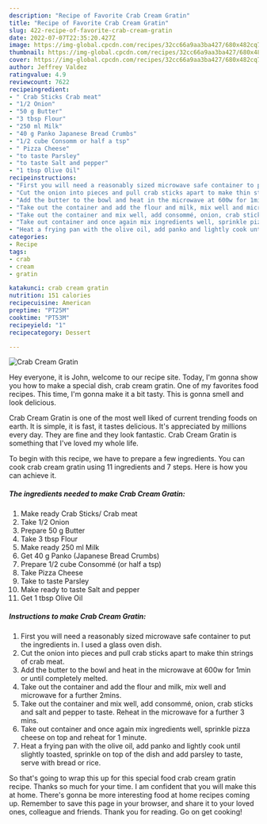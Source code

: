 ```yaml
---
description: "Recipe of Favorite Crab Cream Gratin"
title: "Recipe of Favorite Crab Cream Gratin"
slug: 422-recipe-of-favorite-crab-cream-gratin
date: 2022-07-07T22:35:20.427Z
image: https://img-global.cpcdn.com/recipes/32cc66a9aa3ba427/680x482cq70/crab-cream-gratin-recipe-main-photo.jpg
thumbnail: https://img-global.cpcdn.com/recipes/32cc66a9aa3ba427/680x482cq70/crab-cream-gratin-recipe-main-photo.jpg
cover: https://img-global.cpcdn.com/recipes/32cc66a9aa3ba427/680x482cq70/crab-cream-gratin-recipe-main-photo.jpg
author: Jeffrey Valdez
ratingvalue: 4.9
reviewcount: 7622
recipeingredient:
- " Crab Sticks Crab meat"
- "1/2 Onion"
- "50 g Butter"
- "3 tbsp Flour"
- "250 ml Milk"
- "40 g Panko Japanese Bread Crumbs"
- "1/2 cube Consomm or half a tsp"
- " Pizza Cheese"
- "to taste Parsley"
- "to taste Salt and pepper"
- "1 tbsp Olive Oil"
recipeinstructions:
- "First you will need a reasonably sized microwave safe container to put the ingredients in. I used a glass oven dish."
- "Cut the onion into pieces and pull crab sticks apart to make thin strings of crab meat."
- "Add the butter to the bowl and heat in the microwave at 600w for 1min or until completely melted."
- "Take out the container and add the flour and milk, mix well and microwave for a further 2mins."
- "Take out the container and mix well, add consommé, onion, crab sticks and salt and pepper to taste. Reheat in the microwave for a further 3 mins."
- "Take out container and once again mix ingredients well, sprinkle pizza cheese on top and reheat for 1 minute."
- "Heat a frying pan with the olive oil, add panko and lightly cook until slightly toasted, sprinkle on top of the dish and add parsley to taste, serve with bread or rice."
categories:
- Recipe
tags:
- crab
- cream
- gratin

katakunci: crab cream gratin 
nutrition: 151 calories
recipecuisine: American
preptime: "PT25M"
cooktime: "PT53M"
recipeyield: "1"
recipecategory: Dessert

---
```



![Crab Cream Gratin](https://img-global.cpcdn.com/recipes/32cc66a9aa3ba427/680x482cq70/crab-cream-gratin-recipe-main-photo.jpg)

Hey everyone, it is John, welcome to our recipe site. Today, I'm gonna show you how to make a special dish, crab cream gratin. One of my favorites food recipes. This time, I'm gonna make it a bit tasty. This is gonna smell and look delicious.



Crab Cream Gratin is one of the most well liked of current trending foods on earth. It is simple, it is fast, it tastes delicious. It's appreciated by millions every day. They are fine and they look fantastic. Crab Cream Gratin is something that I've loved my whole life.


To begin with this recipe, we have to prepare a few ingredients. You can cook crab cream gratin using 11 ingredients and 7 steps. Here is how you can achieve it.

<!--inarticleads1-->

##### The ingredients needed to make Crab Cream Gratin:

1. Make ready  Crab Sticks/ Crab meat
1. Take 1/2 Onion
1. Prepare 50 g Butter
1. Take 3 tbsp Flour
1. Make ready 250 ml Milk
1. Get 40 g Panko (Japanese Bread Crumbs)
1. Prepare 1/2 cube Consommé (or half a tsp)
1. Take  Pizza Cheese
1. Take to taste Parsley
1. Make ready to taste Salt and pepper
1. Get 1 tbsp Olive Oil




<!--inarticleads2-->

##### Instructions to make Crab Cream Gratin:

1. First you will need a reasonably sized microwave safe container to put the ingredients in. I used a glass oven dish.
1. Cut the onion into pieces and pull crab sticks apart to make thin strings of crab meat.
1. Add the butter to the bowl and heat in the microwave at 600w for 1min or until completely melted.
1. Take out the container and add the flour and milk, mix well and microwave for a further 2mins.
1. Take out the container and mix well, add consommé, onion, crab sticks and salt and pepper to taste. Reheat in the microwave for a further 3 mins.
1. Take out container and once again mix ingredients well, sprinkle pizza cheese on top and reheat for 1 minute.
1. Heat a frying pan with the olive oil, add panko and lightly cook until slightly toasted, sprinkle on top of the dish and add parsley to taste, serve with bread or rice.




So that's going to wrap this up for this special food crab cream gratin recipe. Thanks so much for your time. I am confident that you will make this at home. There's gonna be more interesting food at home recipes coming up. Remember to save this page in your browser, and share it to your loved ones, colleague and friends. Thank you for reading. Go on get cooking!
